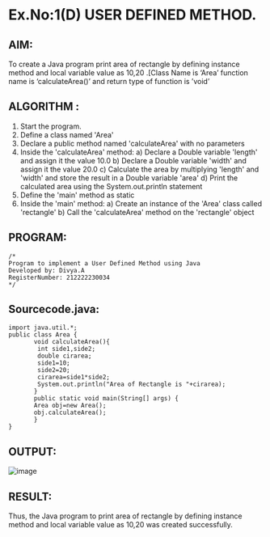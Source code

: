 # Ex.No:1(D) USER DEFINED METHOD.

## AIM:
To create a Java program print area of rectangle by defining instance method and local variable value as 10,20 .[Class Name is ‘Area’ function name is ‘calculateArea()’ and return type of function is ’void’

## ALGORITHM :
1.	Start the program.
2.	Define a class named 'Area'
3.	Declare a public method named 'calculateArea' with no parameters
4.	Inside the 'calculateArea' method:
a)	Declare a Double variable 'length' and assign it the value 10.0
b)	Declare a Double variable 'width' and assign it the value 20.0
c)	Calculate the area by multiplying 'length' and 'width' and store the result in a Double variable 'area'
d)	Print the calculated area using the System.out.println statement
5.	Define the 'main' method as static
6.	Inside the 'main' method:
a)	Create an instance of the 'Area' class called 'rectangle'
b)	Call the 'calculateArea' method on the 'rectangle' object

## PROGRAM:
 ```
/*
Program to implement a User Defined Method using Java
Developed by: Divya.A
RegisterNumber: 212222230034 
*/
```

## Sourcecode.java:

```
import java.util.*;
public class Area {
       void calculateArea(){  
        int side1,side2;
        double cirarea;
        side1=10;
        side2=20;
        cirarea=side1*side2;
        System.out.println("Area of Rectangle is "+cirarea);
       }
       public static void main(String[] args) {
       Area obj=new Area();
       obj.calculateArea();
       }
}
```

## OUTPUT:

![image](https://github.com/user-attachments/assets/82c3e981-00ab-451c-82dd-6e50abea34bf)


## RESULT:
Thus, the Java program to print area of rectangle by defining instance method and local variable value as 10,20 was created successfully.

